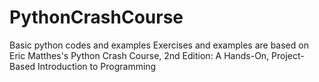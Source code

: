 # PythonCrashCourse
Basic python codes and examples
Exercises and examples are based on Eric Matthes's Python Crash Course, 2nd Edition: A Hands-On, Project-Based Introduction to Programming

